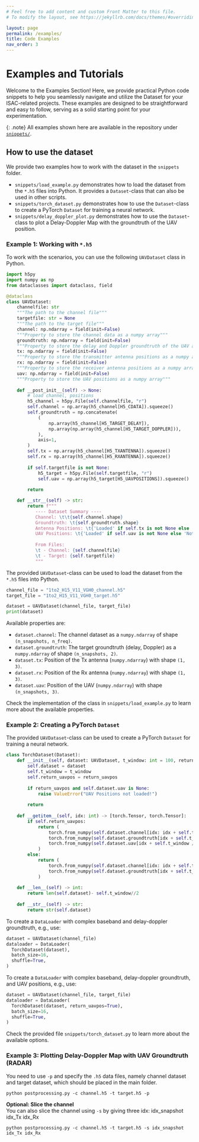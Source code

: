 ```yaml
---
# Feel free to add content and custom Front Matter to this file.
# To modify the layout, see https://jekyllrb.com/docs/themes/#overriding-theme-defaults

layout: page
permalink: /examples/
title: Code Examples
nav_order: 3
---
```

# Examples and Tutorials

Welcome to the Examples Section! Here, we provide practical Python code snippets to help you seamlessly navigate and utilize the Dataset for your ISAC-related projects. These examples are designed to be straightforward and easy to follow, serving as a solid starting point for your experimentation.

{: .note}
All examples shown here are available in the repository under [`snippets/`](https://github.com/EMS-TU-Ilmenau/isac-uav-dataset/tree/main/snippets).


## How to use the dataset
We provide two examples how to work with the dataset in the `snippets` folder.
- `snippets/load_example.py` demonstrates how to load the dataset from the `*.h5` files into Python. It provides a `Dataset`-class that can also be used in other scripts.
- `snippets/torch_dataset.py` demonstrates how to use the `Dataset`-class to create a PyTorch `Dataset` for training a neural network.
- `snippets/delay_doppler_plot.py` demonstrates how to use the `Dataset`-class to plot a Delay-Doppler Map with the groundtruth of the UAV position.

### Example 1: Working with `*.h5`
To work with the scenarios, you can use the following `UAVDataset` class in Python.
```python
import h5py
import numpy as np
from dataclasses import dataclass, field

@dataclass
class UAVDataset:
    channelfile: str
    """The path to the channel file"""
    targetfile: str = None
    """The path to the target file"""
    channel: np.ndarray = field(init=False)
    """Property to store the channel data as a numpy array"""
    groundtruth: np.ndarray = field(init=False)
    """Property to store the delay and Doppler groundtruth of the UAV as a numpy array"""
    tx: np.ndarray = field(init=False)
    """Property to store the transmitter antenna positions as a numpy array"""
    rx: np.ndarray = field(init=False)
    """Property to store the receiver antenna positions as a numpy array"""
    uav: np.ndarray = field(init=False)
    """Property to store the UAV positions as a numpy array"""
    
    def __post_init__(self) -> None:
        # load channel, positions
        h5_channel = h5py.File(self.channelfile, "r")
        self.channel = np.array(h5_channel[H5_CDATA]).squeeze()
        self.groundtruth = np.concatenate(
            (
                np.array(h5_channel[H5_TARGET_DELAY]),
                np.array(np.array(h5_channel[H5_TARGET_DOPPLER])),
            ),
            axis=1,
        )
        self.tx = np.array(h5_channel[H5_TXANTENNA]).squeeze()
        self.rx = np.array(h5_channel[H5_RXANTENNA]).squeeze()
        
        if self.targetfile is not None:
            h5_target = h5py.File(self.targetfile, "r")
            self.uav = np.array(h5_target[H5_UAVPOSITIONS]).squeeze()
        
        return

    def __str__(self) -> str:
        return f"""
           ---- Dataset Summary ----           
           Channel: \t\t{self.channel.shape}
           Groundtruth: \t{self.groundtruth.shape}
           Antenna Positions: \t{'Loaded' if self.tx is not None else 'Not Loaded'}
           UAV Positions: \t{'Loaded' if self.uav is not None else 'Not Loaded'}
           
           From Files: 
           \t - Channel: {self.channelfile}
           \t - Target: {self.targetfile}
           """

```

The provided `UAVDataset`-class can be used to load the dataset from the `*.h5` files into Python.
```python
channel_file = "1to2_H15_V11_VGH0_channel.h5"
target_file = "1to2_H15_V11_VGH0_target.h5"

dataset = UAVDataset(channel_file, target_file)
print(dataset)
```

Available properties are:
- `dataset.channel`: The channel dataset as a `numpy.ndarray` of shape `(n_snapshots, n_freq)`.
- `dataset.groundtruth`: The target groundtruth (delay, Doppler) as a `numpy.ndarray` of shape `(n_snapshots, 2)`.
- `dataset.tx`: Position of the Tx antenna (`numpy.ndarray`) with shape `(1, 3)`.
- `dataset.rx`: Position of the Rx antenna (`numpy.ndarray`) with shape `(1, 3)`.
- `dataset.uav`: Position of the UAV (`numpy.ndarray`) with shape `(n_snapshots, 3)`.

Check the implementation of the class in `snippets/load_example.py` to learn more about the available properties.

### Example 2: Creating a PyTorch `Dataset`
The provided `UAVDataset`-class can be used to create a PyTorch `Dataset` for training a neural network.
```python
class TorchDataset(Dataset):
    def __init__(self, dataset: UAVDataset, t_window: int = 100, return_uavpos: bool = False):
        self.dataset = dataset
        self.t_window = t_window
        self.return_uavpos = return_uavpos
        
        if return_uavpos and self.dataset.uav is None:
            raise ValueError("UAV Positions not loaded!")
        
        return
    
    def __getitem__(self, idx: int) -> [torch.Tensor, torch.Tensor]:
        if self.return_uavpos:
            return (
                torch.from_numpy(self.dataset.channel[idx: idx + self.t_window]), 
                torch.from_numpy(self.dataset.groundtruth[idx + self.t_window // 2]),
                torch.from_numpy(self.dataset.uav[idx + self.t_window // 2])
            )
        else:
            return (
                torch.from_numpy(self.dataset.channel[idx: idx + self.t_window]), 
                torch.from_numpy(self.dataset.groundtruth[idx + self.t_window // 2]),
            )
    
    def __len__(self) -> int:
        return len(self.dataset)- self.t_window//2
    
    def __str__(self) -> str:
        return str(self.dataset)
```

To create a `DataLoader` with complex baseband and delay-doppler groundtruth, e.g., use:
```python
dataset = UAVDataset(channel_file)
dataloader = DataLoader(
  TorchDataset(dataset), 
  batch_size=16, 
  shuffle=True,
)
```

To create a `DataLoader` with complex baseband, delay-doppler groundtruth, and UAV positions, e.g., use:
```python
dataset = UAVDataset(channel_file, target_file)
dataloader = DataLoader(
  TorchDataset(dataset, return_uavpos=True), 
  batch_size=16, 
  shuffle=True,
)
```

Check the provided file `snippets/torch_dataset.py` to learn more about the available options.

### Example 3: Plotting Delay-Doppler Map with UAV Groundtruth (RADAR)
You need to use `-p` and specify the `.h5` data files, namely channel dataset and target dataset, which should be placed in the main folder.    
```
python postprocessing.py -c channel.h5 -t target.h5 -p
```

**Optional: Slice the channel**  
You can also slice the channel using `-s` by giving three idx: idx_snapshot idx_Tx idx_Rx
```
python postprocessing.py -c channel.h5 -t target.h5 -s idx_snapshot idx_Tx idx_Rx
```
